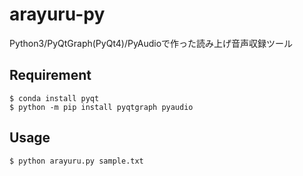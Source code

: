 # arayuru-py
Python3/PyQtGraph(PyQt4)/PyAudioで作った読み上げ音声収録ツール

## Requirement

    $ conda install pyqt
    $ python -m pip install pyqtgraph pyaudio

## Usage

    $ python arayuru.py sample.txt

